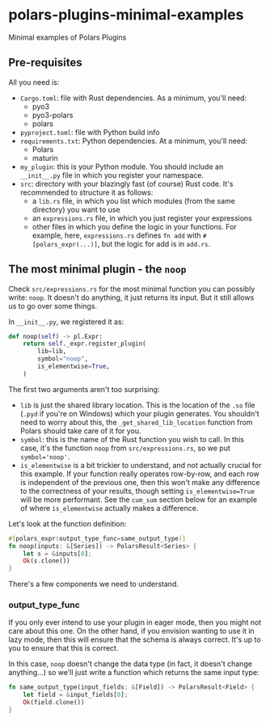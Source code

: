 # polars-plugins-minimal-examples

Minimal examples of Polars Plugins

## Pre-requisites

All you need is:
- `Cargo.toml`: file with Rust dependencies.
  As a minimum, you'll need:
  - pyo3
  - pyo3-polars
  - polars
- `pyproject.toml`: file with Python build info
- `requirements.txt`: Python dependencies. At a minimum, you'll need:
  - Polars
  - maturin
- `my_plugin`: this is your Python module.
  You should include an `__init__.py` file in which you register your namespace.
- `src`: directory with your blazingly fast (of course) Rust code.
  It's recommended to structure it as follows:
  - a `lib.rs` file, in which you list which modules (from the same directory) you want to use
  - an `expressions.rs` file, in which you just register your expressions
  - other files in which you define the logic in your functions. For example,
    here, `expressions.rs` defines `fn add` with `#[polars_expr(...)]`, but the logic for
    add is in `add.rs`.

## The most minimal plugin - the `noop`

Check `src/expressions.rs` for the most minimal function you can possibly write: `noop`.
It doesn't do anything, it just returns its input. But it still allows us to go over some things.

In `__init__.py`, we registered it as:
```python
def noop(self) -> pl.Expr:
    return self._expr.register_plugin(
        lib=lib,
        symbol="noop",
        is_elementwise=True,
    )
```
The first two arguments aren't too surprising:
- `lib` is just the shared library location. This is the location of the `.so` file (`.pyd` if you're on
  Windows) which your plugin generates. You shouldn't need to worry about this, the
  `_get_shared_lib_location` function from Polars should take care of it for you.
- `symbol`: this is the name of the Rust function you wish to call. In this case, it's the function
  `noop` from `src/expressions.rs`, so we put `symbol='noop'`.
- `is_elementwise` is a bit trickier to understand, and not actually crucial for this example. If your function
  really operates row-by-row, and each row is independent of the previous one, then this won't make any difference
  to the correctness of your results, though setting `is_elementwise=True` will be more performant.
  See the `cum_sum` section below for an example of where `is_elementwise` actually makes a difference.

Let's look at the function definition:
```Rust
#[polars_expr(output_type_func=same_output_type)]
fn noop(inputs: &[Series]) -> PolarsResult<Series> {
    let s = &inputs[0];
    Ok(s.clone())
}
```

There's a few components we need to understand.

### output_type_func

If you only ever intend to use your plugin in eager mode, then you might not care about this one.
On the other hand, if you envision wanting to use it in lazy mode, then this will ensure that
the schema is always correct.
It's up to you to ensure that this is correct.

In this case, `noop` doesn't change the data type (in fact, it doesn't change anything...)
so we'll just write a function which returns the same input type:

```Rust
fn same_output_type(input_fields: &[Field]) -> PolarsResult<Field> {
    let field = &input_fields[0];
    Ok(field.clone())
}
```
